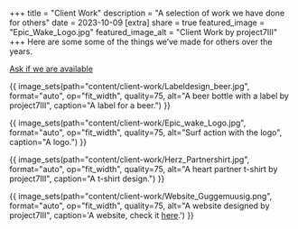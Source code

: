 +++
title = "Client Work"
description = "A selection of work we have done for others"
date = 2023-10-09
[extra]
share = true
featured_image = "Epic_Wake_Logo.jpg"
featured_image_alt = "Client Work by project7III"
+++
Here are some some of the things we’ve made for others over the years.

<div class="button">
<a href="mailto:0@project7iii.com" target="_blank" class="btn" id="yellowButton">Ask if we are available</a>
</div>


{{ image_sets(path="content/client-work/Labeldesign_beer.jpg", format="auto", op="fit_width", quality=75, alt="A beer bottle with a label by project7III", caption="A label for a beer.") }}

{{ image_sets(path="content/client-work/Epic_wake_Logo.jpg", format="auto", op="fit_width", quality=75, alt="Surf action with the logo", caption="A logo.") }}

{{ image_sets(path="content/client-work/Herz_Partnershirt.jpg", format="auto", op="fit_width", quality=75, alt="A heart partner t-shirt by project7III", caption="A t-shirt design.") }}

{{ image_sets(path="content/client-work/Website_Guggemuusig.png", format="auto", op="fit_width", quality=75, alt="A website designed by project7III", caption='A website, check it <a href="https://www.quaetschkomode.ch" target="_blank">here</a>.') }}